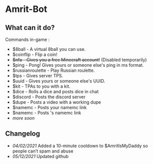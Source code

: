 # Amrit-Bot

## What can it do?

Commands in-game :
 - $8ball - A virtual 8ball you can use.
 - $coinflip - Flip a coin!
 - ~~$nfa - Gives you a free Minecraft account!~~ (Disabled temporarily)
 - $ping - Pong! Gives yours or someone else's ping in ms format.
 - $russianroulette - Play Russian roulette.
 - $tps - Gives server TPS.
 - $uuid - Gives yours or someone else's UUID.
 - $kit - TPAs to you with a kit.
 - $dice - Rolls a dice and posts dice in chat
 - $discord - Posts the discord server
 - $dupe - Posts a video with a working dupe
 - $namemc - Posts your namemc link
 - $namemc <username> - Posts <username>'s namemc link
- *more soon*
## Changelog
 - *04/02/2021* Added a 10-minute cooldown to $AmritIsMyDaddy so people can’t spam and abuse
 - *05/12/2021* Updated github
